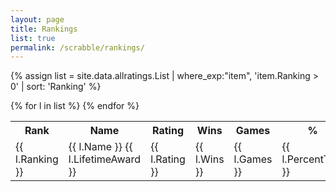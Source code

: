 ```yaml
---
layout: page
title: Rankings
list: true
permalink: /scrabble/rankings/
---
```


{% assign list = site.data.allratings.List | where_exp:"item", 'item.Ranking > 0' | sort: 'Ranking' %}

<table>
  <tr><th>Rank</th><th>Name</th><th>Rating</th><th>Wins</th><th>Games</th><th>%</th></tr>
  {% for l in list %}
    <tr><td class="ranking">{{ l.Ranking }}</td><td class="name">{{ l.Name }} {{ l.LifetimeAward }}</td><td class="rating">{{ l.Rating }}</td><td class="wins">{{ l.Wins }}</td><td class="games">{{ l.Games }}</td><td class="percent">{{ l.PercentText }}</td></tr>
  {% endfor %}
</table>
